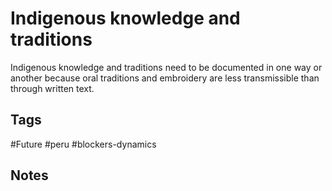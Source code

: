 # Indigenous knowledge and traditions

Indigenous knowledge and traditions need to be documented in one way or another because oral traditions and embroidery are less transmissible than through written text.

## Tags
#Future #peru #blockers-dynamics

## Notes
<!-- Add your notes here -->
